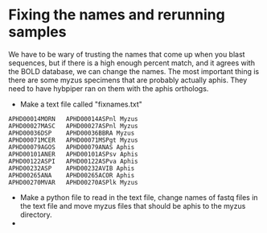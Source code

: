 # Fixing the names and rerunning samples

We have to be wary of trusting the names that come up when you blast sequences, but if there is a high enough percent match, and it agrees with the BOLD database, we can change the names. The most important thing is there are some myzus specimens that are probably actually aphis. They need to have hybpiper ran on them with the aphis orthologs.

* Make a text file called "fixnames.txt"
```
APHD00014MORN	APHD00014ASPnl Myzus
APHD00027MASC	APHD00027ASPnl Myzus
APHD00036DSP	APHD00036BBRA Myzus
APHD00071MCER	APHD00071MSPgt Myzus
APHD00079AGOS	APHD00079ANAS Aphis
APHD00101ANER	APHD00101ASPsv Aphis
APHD00122ASPI	APHD00122ASPva Aphis
APHD00232ASP	APHD00232AVIB Aphis
APHD00265ANA	APHD00265ACOR Aphis
APHD00270MVAR	APHD00270ASPlk Myzus
```
* Make a python file to read in the text file, change names of fastq files in the text file and move myzus files that should be aphis to the myzus directory.
* 
